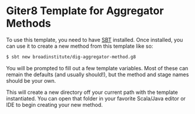 # Giter8 Template for Aggregator Methods

To use this template, you need to have [SBT][sbt] installed. Once installed, you can use it to create a new method from this template like so:

```bash
$ sbt new broadinstitute/dig-aggregator-method.g8
```

You will be prompted to fill out a few template variables. Most of these can remain the defaults (and usually should!), but the method and stage names should be your own.

This will create a new directory off your current path with the template instantiated. You can open that folder in your favorite Scala/Java editor or IDE to begin creating your new method.


[g8]: http://www.foundweekends.org/giter8/index.html
[sbt]: https://www.scala-sbt.org/
